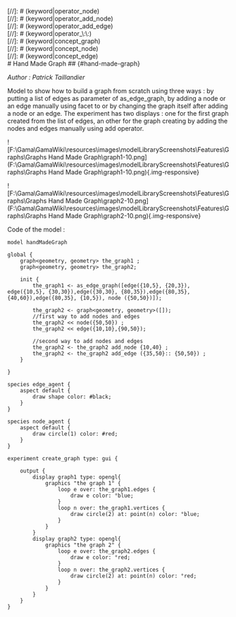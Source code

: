 [//]: # (keyword|operator_edge)
<div class='gama-keyword-style' id ='203_0_269_operator-edge'></div>
[//]: # (keyword|operator_node)
<div class='gama-keyword-style' id ='203_1_402_operator-node'></div>
[//]: # (keyword|operator_add_node)
<div class='gama-keyword-style' id ='203_2_157_operator-add-node'></div>
[//]: # (keyword|operator_add_edge)
<div class='gama-keyword-style' id ='203_3_153_operator-add-edge'></div>
[//]: # (keyword|operator_\:\:)
<div class='gama-keyword-style' id ='203_4_133_operator-----'></div>
[//]: # (keyword|concept_graph)
<div class='gama-keyword-style' id ='203_5_47_concept-graph'></div>
[//]: # (keyword|concept_node)
<div class='gama-keyword-style' id ='203_6_76_concept-node'></div>
[//]: # (keyword|concept_edge)
<div class='gama-keyword-style' id ='203_7_36_concept-edge'></div>
# Hand Made Graph ## {#hand-made-graph}


_Author : Patrick Taillandier_

Model to show how to build a graph from scratch using three ways : by putting a list of edges as parameter of as_edge_graph, by adding a node or an edge manually using facet to or by changing the graph itself after adding a node or an edge. The experiment has two displays : one for the first graph created from the list of edges, an other for the graph creating by adding the nodes and edges manually using add operator.


![F:\Gama\GamaWiki\resources\images\modelLibraryScreenshots\Features\Graphs\Graphs Hand Made Graph\graph1-10.png](F:\Gama\GamaWiki\resources\images\modelLibraryScreenshots\Features\Graphs\Graphs Hand Made Graph\graph1-10.png){.img-responsive}

![F:\Gama\GamaWiki\resources\images\modelLibraryScreenshots\Features\Graphs\Graphs Hand Made Graph\graph2-10.png](F:\Gama\GamaWiki\resources\images\modelLibraryScreenshots\Features\Graphs\Graphs Hand Made Graph\graph2-10.png){.img-responsive}

Code of the model : 

```
model handMadeGraph

global {
	graph<geometry, geometry> the_graph1 ;
	graph<geometry, geometry> the_graph2;
	
	init {
		the_graph1 <- as_edge_graph([edge({10,5}, {20,3}), edge({10,5}, {30,30}),edge({30,30}, {80,35}),edge({80,35}, {40,60}),edge({80,35}, {10,5}), node ({50,50})]);	
		
		the_graph2 <- graph<geometry, geometry>([]);
		//first way to add nodes and edges
		the_graph2 << node({50,50}) ;
		the_graph2 << edge({10,10},{90,50});
		
		//second way to add nodes and edges
		the_graph2 <- the_graph2 add_node {10,40} ;
		the_graph2 <- the_graph2 add_edge ({35,50}:: {50,50}) ;
	}
	
}

species edge_agent {
	aspect default {	
		draw shape color: #black;
	}
}

species node_agent {
	aspect default {	
		draw circle(1) color: #red;
	}
}

experiment create_graph type: gui {
	
	output {
		display graph1 type: opengl{
			graphics "the graph 1" {
				loop e over: the_graph1.edges {
					draw e color: °blue; 
				}
				loop n over: the_graph1.vertices {
					draw circle(2) at: point(n) color: °blue; 
				}
			}
		}
		display graph2 type: opengl{
			graphics "the graph 2" {
				loop e over: the_graph2.edges {
					draw e color: °red; 
				}
				loop n over: the_graph2.vertices {
					draw circle(2) at: point(n) color: °red; 
				}
			}
		}
	}
}
```
